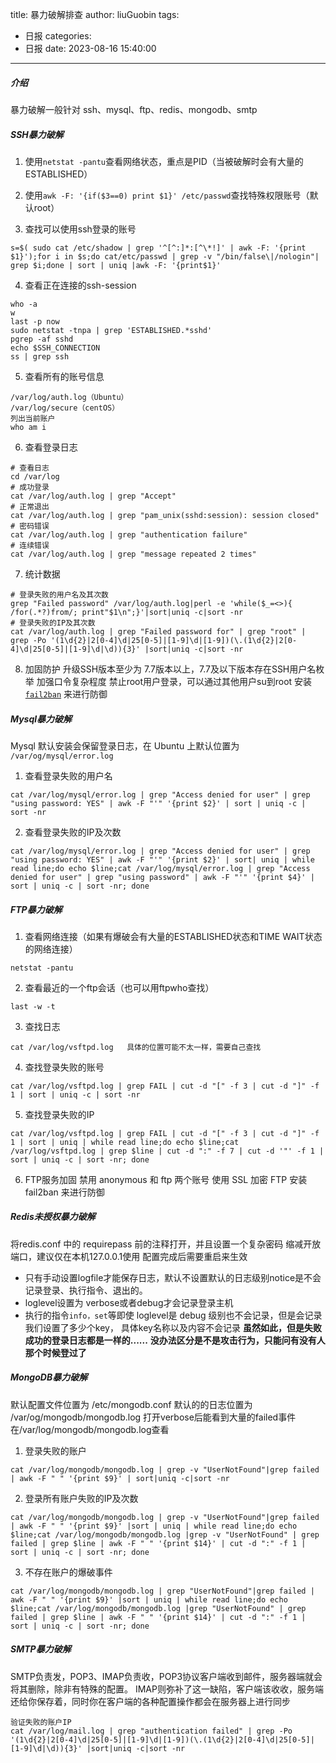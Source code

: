 title: 暴力破解排查
author: liuGuobin
tags:
  - 日报
categories:
  - 日报
date: 2023-08-16 15:40:00
---
##### 介绍
暴力破解一般针对
ssh、mysql、ftp、redis、mongodb、smtp

##### SSH暴力破解
1. 使用`netstat -pantu`查看网络状态，重点是PID（当被破解时会有大量的ESTABLISHED）

2. 使用`awk -F: '{if($3==0) print $1}' /etc/passwd`查找特殊权限账号（默认root）

3. 查找可以使用ssh登录的账号
```
s=$( sudo cat /etc/shadow | grep '^[^:]*:[^\*!]' | awk -F: '{print $1}');for i in $s;do cat/etc/passwd | grep -v "/bin/false\|/nologin"| grep $i;done | sort | uniq |awk -F: '{print$1}'
```
4. 查看正在连接的ssh-session
```
who -a
w
last -p now
sudo netstat -tnpa | grep 'ESTABLISHED.*sshd'
pgrep -af sshd
echo $SSH_CONNECTION
ss | grep ssh
```
5. 查看所有的账号信息
```
/var/log/auth.log（Ubuntu）
/var/log/secure（centOS）
列出当前账户         
who am i  
```
6. 查看登录日志
```
# 查看日志
cd /var/log
# 成功登录
cat /var/log/auth.log | grep "Accept"
# 正常退出
cat /var/log/auth.log | grep "pam_unix(sshd:session): session closed"
# 密码错误
cat /var/log/auth.log | grep "authentication failure"
# 连续错误
cat /var/log/auth.log | grep "message repeated 2 times"
```
7. 统计数据
```
# 登录失败的用户名及其次数
grep "Failed password" /var/log/auth.log|perl -e 'while($_=<>){ /for(.*?)from/; print"$1\n";}'|sort|uniq -c|sort -nr
# 登录失败的IP及其次数
cat /var/log/auth.log | grep "Failed password for" | grep "root" | grep -Po '(1\d{2}|2[0-4]\d|25[0-5]|[1-9]\d|[1-9])(\.(1\d{2}|2[0-4]\d|25[0-5]|[1-9]\d|\d)){3}' |sort|uniq -c|sort -nr
```
8. 加固防护
升级SSH版本至少为 7.7版本以上，7.7及以下版本存在SSH用户名枚举
加强口令复杂程度
禁止root用户登录，可以通过其他用户su到root
安装 [`fail2ban`](https://github.com/fail2ban/fail2ban) 来进行防御

##### Mysql暴力破解
Mysql 默认安装会保留登录日志，在 Ubuntu 上默认位置为 `/var/og/mysql/error.log`

1. 查看登录失败的用户名
```
cat /var/log/mysql/error.log | grep "Access denied for user" | grep "using password: YES" | awk -F "'" '{print $2}' | sort | uniq -c | sort -nr
```

2. 查看登录失败的IP及次数
```
cat /var/log/mysql/error.log | grep "Access denied for user" | grep "using password: YES" | awk -F "'" '{print $2}' | sort| uniq | while read line;do echo $line;cat /var/log/mysql/error.log | grep "Access denied for user" | grep "using password" | awk -F "'" '{print $4}' | sort | uniq -c | sort -nr; done
```

##### FTP暴力破解
1. 查看网络连接（如果有爆破会有大量的ESTABLISHED状态和TIME WAIT状态的网络连接）
```
netstat -pantu
```
2. 查看最近的一个ftp会话（也可以用ftpwho查找）
```
last -w -t
```
3. 查找日志
```
cat /var/log/vsftpd.log   具体的位置可能不太一样，需要自己查找
```
4. 查找登录失败的账号
```
cat /var/log/vsftpd.log | grep FAIL | cut -d "[" -f 3 | cut -d "]" -f 1 | sort | uniq -c | sort -nr
```
5. 查找登录失败的IP
```
cat /var/log/vsftpd.log | grep FAIL | cut -d "[" -f 3 | cut -d "]" -f 1 | sort | uniq | while read line;do echo $line;cat /var/log/vsftpd.log | grep $line | cut -d ":" -f 7 | cut -d '"' -f 1 | sort | uniq -c | sort -nr; done
```
6. FTP服务加固
禁用 anonymous 和 ftp 两个账号
使用 SSL 加密 FTP
安装 fail2ban 来进行防御

##### Redis未授权暴力破解
将redis.conf 中的 requirepass 前的注释打开，并且设置一个复杂密码
缩减开放端口，建议仅在本机127.0.0.1使用
配置完成后需要重启来生效
- 只有手动设置logfile才能保存日志，默认不设置默认的日志级别notice是不会记录登录、执行指令、退出的。
- loglevel设置为 verbose或者debug才会记录登录主机
- 执行的指令`info，set`等即使 loglevel是 debug 级别也不会记录，但是会记录我们设置了多少个key， 具体key名称以及内容不会记录
**虽然如此，但是失败成功的登录日志都是一样的......**
**没办法区分是不是攻击行为，只能问有没有人那个时候登过了**

##### MongoDB暴力破解
默认配置文件位置为 /etc/mongodb.conf 
默认的的日志位置为 /var/og/mongodb/mongodb.log
打开verbose后能看到大量的failed事件
在/var/log/mongodb/mongodb.log查看
1. 登录失败的账户
```
cat /var/log/mongodb/mongodb.log | grep -v "UserNotFound"|grep failed | awk -F " " '{print $9}' | sort|uniq -c|sort -nr
```
2. 登录所有账户失败的IP及次数
```
cat /var/log/mongodb/mongodb.log | grep -v "UserNotFound"|grep failed | awk -F " " '{print $9}' |sort | uniq | while read line;do echo $line;cat /var/log/mongodb/mongodb.log |grep -v "UserNotFound" | grep failed | grep $line | awk -F " " '{print $14}' | cut -d ":" -f 1 | sort | uniq -c | sort -nr; done
```
3. 不存在账户的爆破事件
```
cat /var/log/mongodb/mongodb.log | grep "UserNotFound"|grep failed | awk -F " " '{print $9}' |sort | uniq | while read line;do echo $line;cat /var/log/mongodb/mongodb.log |grep "UserNotFound" | grep failed | grep $line | awk -F " " '{print $14}' | cut -d ":" -f 1 | sort | uniq -c | sort -nr; done
```

##### SMTP暴力破解
SMTP负责发，POP3、IMAP负责收，POP3协议客户端收到邮件，服务器端就会将其删除，除非有特殊的配置。
IMAP则弥补了这一缺陷，客户端该收收，服务端还给你保存着，同时你在客户端的各种配置操作都会在服务器上进行同步
```
验证失败的账户IP
cat /var/log/mail.log | grep "authentication failed" | grep -Po '(1\d{2}|2[0-4]\d|25[0-5]|[1-9]\d|[1-9])(\.(1\d{2}|2[0-4]\d|25[0-5]|[1-9]\d|\d)){3}' |sort|uniq -c|sort -nr
```







